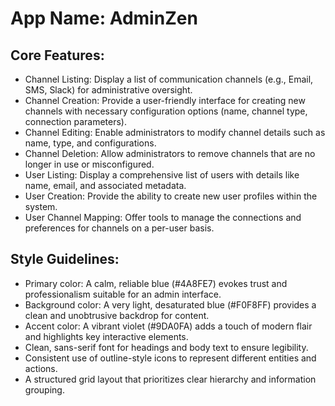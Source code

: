 # **App Name**: AdminZen

## Core Features:

- Channel Listing: Display a list of communication channels (e.g., Email, SMS, Slack) for administrative oversight.
- Channel Creation: Provide a user-friendly interface for creating new channels with necessary configuration options (name, channel type, connection parameters).
- Channel Editing: Enable administrators to modify channel details such as name, type, and configurations.
- Channel Deletion: Allow administrators to remove channels that are no longer in use or misconfigured.
- User Listing: Display a comprehensive list of users with details like name, email, and associated metadata.
- User Creation: Provide the ability to create new user profiles within the system.
- User Channel Mapping: Offer tools to manage the connections and preferences for channels on a per-user basis.

## Style Guidelines:

- Primary color: A calm, reliable blue (#4A8FE7) evokes trust and professionalism suitable for an admin interface.
- Background color: A very light, desaturated blue (#F0F8FF) provides a clean and unobtrusive backdrop for content.
- Accent color: A vibrant violet (#9DA0FA) adds a touch of modern flair and highlights key interactive elements.
- Clean, sans-serif font for headings and body text to ensure legibility.
- Consistent use of outline-style icons to represent different entities and actions.
- A structured grid layout that prioritizes clear hierarchy and information grouping.